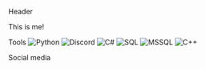 Header

This is me!

Tools
![Python](https://img.shields.io/badge/-Python-303030?style=for-the-badge&logo=python&logoColor=d5d914)
![Discord](https://img.shields.io/badge/-Discord-303030?style=for-the-badge&logo=discord&logoColor=6E85D3)
![C#](https://img.shields.io/badge/-C%35-303030?style=for-the-badge&logo=csharp&logoColor=642076)
![SQL](https://img.shields.io/badge/-SQL-303030?style=for-the-badge&logo=sql&logoColor=B0C1C8)
![MSSQL](https://img.shields.io/badge/-MSSQL-303030?style=for-the-badge&logo=mssql&logoColor=D2D5DA)
![C++](https://img.shields.io/badge/-C%43%43-303030?style=for-the-badge&logo=cplusplus&logoColor=6295CB)

Social media

<!--
**TaggedDev/TaggedDev** is a ✨ _special_ ✨ repository because its `README.md` (this file) appears on your GitHub profile.
5a00ad
Here are some ideas to get you started:

- 🔭 I’m currently working on ...
- 🌱 I’m currently learning ...
- 👯 I’m looking to collaborate on ...
- 🤔 I’m looking for help with ...
- 💬 Ask me about ...
- 📫 How to reach me: ...
- 😄 Pronouns: ...
- ⚡ Fun fact: ...
-->
